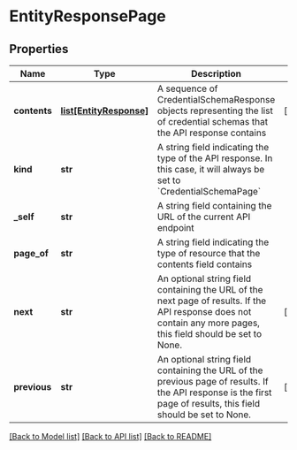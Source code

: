 # EntityResponsePage

## Properties
Name | Type | Description | Notes
------------ | ------------- | ------------- | -------------
**contents** | [**list[EntityResponse]**](EntityResponse.md) | A sequence of CredentialSchemaResponse objects representing the list of credential schemas that the API response contains | [optional] 
**kind** | **str** | A string field indicating the type of the API response. In this case, it will always be set to &#x60;CredentialSchemaPage&#x60; | 
**_self** | **str** | A string field containing the URL of the current API endpoint | 
**page_of** | **str** | A string field indicating the type of resource that the contents field contains | 
**next** | **str** | An optional string field containing the URL of the next page of results. If the API response does not contain any more pages, this field should be set to None. | [optional] 
**previous** | **str** | An optional string field containing the URL of the previous page of results. If the API response is the first page of results, this field should be set to None. | [optional] 

[[Back to Model list]](../README.md#documentation-for-models) [[Back to API list]](../README.md#documentation-for-api-endpoints) [[Back to README]](../README.md)

